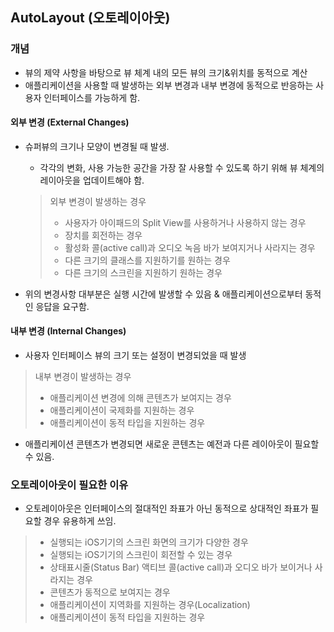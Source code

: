 ## AutoLayout (오토레이아웃)

### 개념

- 뷰의 제약 사항을 바탕으로 뷰 체계 내의 모든 뷰의 크기&위치를 동적으로 계산
- 애플리케이션을 사용할 때 발생하는 외부 변경과 내부 변경에 동적으로 반응하는 사용자 인터페이스를 가능하게 함.

#### 외부 변경 (External Changes)

- 슈퍼뷰의 크기나 모양이 변경될 때 발생.

  - 각각의 변화, 사용 가능한 공간을 가장 잘 사용할 수 있도록 하기 위해 뷰 체계의 레이아웃을 업데이트해야 함.

  > 외부 변경이 발생하는 경우
  >
  > - 사용자가 아이패드의 Split View를 사용하거나 사용하지 않는 경우
  > - 장치를 회전하는 경우
  > - 활성화 콜(active call)과 오디오 녹음 바가 보여지거나 사라지는 경우
  > - 다른 크기의 클래스를 지원하기를 원하는 경우
  > - 다른 크기의 스크린을 지원하기 원하는 경우

- 위의 변경사항 대부분은 실행 시간에 발생할 수 있음 & 애플리케이션으로부터 동적인 응답을 요구함.

#### 내부 변경 (Internal Changes)

- 사용자 인터페이스 뷰의 크기 또는 설정이 변경되었을 때 발생

> 내부 변경이 발생하는 경우
>
> - 애플리케이션 변경에 의해 콘텐츠가 보여지는 경우
> - 애플리케이션이 국제화를 지원하는 경우
> - 애플리케이션이 동적 타입을 지원하는 경우

- 애플리케이션 콘텐츠가 변경되면 새로운 콘텐츠는 예전과 다른 레이아웃이 필요할 수 있음.

### 오토레이아웃이 필요한 이유

- 오토레이아웃은 인터페이스의 절대적인 좌표가 아닌 동적으로 상대적인 좌표가 필요할 경우 유용하게 쓰임.

> - 실행되는 iOS기기의 스크린 화면의 크기가 다양한 경우
> - 실행되는 iOS기기의 스크린이 회전할 수 있는 경우
> - 상태표시줄(Status Bar) 액티브 콜(active call)과 오디오 바가 보이거나 사라지는 경우
> - 콘텐츠가 동적으로 보여지는 경우
> - 애플리케이션이 지역화를 지원하는 경우(Localization)
> - 애플리케이션이 동적 타입을 지원하는 경우



